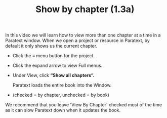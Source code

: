 ﻿---
title: Show by chapter (1.3a)
---
In this video we will learn how to view more than one chapter at a time in a Paratext window. When we open a project or resource in Paratext, by default it only shows us the current chapter.

- Click the ≡ menu button for the project.
- Click the expand arrow to view Full menus.
- Under View, click **“Show all chapters”.**

    Paratext loads the entire book into the Window.

- (checked = by chapter, unchecked = by book)

We recommend that you leave 'View By Chapter' checked most of the time as it can slow Paratext down when it updates the book.

